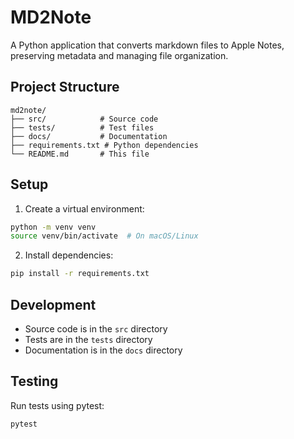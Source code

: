 # MD2Note

A Python application that converts markdown files to Apple Notes, preserving metadata and managing file organization.

## Project Structure

```
md2note/
├── src/            # Source code
├── tests/          # Test files
├── docs/           # Documentation
├── requirements.txt # Python dependencies
└── README.md       # This file
```

## Setup

1. Create a virtual environment:
```bash
python -m venv venv
source venv/bin/activate  # On macOS/Linux
```

2. Install dependencies:
```bash
pip install -r requirements.txt
```

## Development

- Source code is in the `src` directory
- Tests are in the `tests` directory
- Documentation is in the `docs` directory

## Testing

Run tests using pytest:
```bash
pytest
``` 